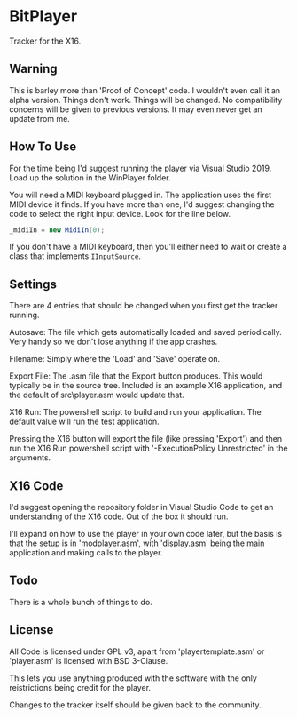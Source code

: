 # BitPlayer

Tracker for the X16.

## Warning

This is barley more than 'Proof of Concept' code. I wouldn't even call it an alpha version. Things don't work. Things will be changed. No compatibility concerns will be given to previous versions. It may even never get an update from me.

## How To Use

For the time being I'd suggest running the player via Visual Studio 2019. Load up the solution in the WinPlayer folder.

You will need a MIDI keyboard plugged in. The application uses the first MIDI device it finds. If you have more than one, I'd suggest changing the code to select the right input device. Look for the line below.

```c#
_midiIn = new MidiIn(0);
```

If you don't have a MIDI keyboard, then you'll either need to wait or create a class that implements `IInputSource`.

## Settings

There are 4 entries that should be changed when you first get the tracker running.

Autosave: The file which gets automatically loaded and saved periodically. Very handy so we don't lose anything if the app crashes.

Filename: Simply where the 'Load' and 'Save' operate on.

Export File: The .asm file that the Export button produces. This would typically be in the source tree. Included is an example X16 application, and the default of src\player.asm would update that.

X16 Run: The powershell script to build and run your application. The default value will run the test application.

Pressing the X16 button will export the file (like pressing 'Export') and then run the X16 Run powershell script with '-ExecutionPolicy Unrestricted' in the arguments.

## X16 Code

I'd suggest opening the repository folder in Visual Studio Code to get an understanding of the X16 code. Out of the box it should run.

I'll expand on how to use the player in your own code later, but the basis is that the setup is in 'modplayer.asm', with 'display.asm' being the main application and making calls to the player.

## Todo

There is a whole bunch of things to do.

## License

All Code is licensed under GPL v3, apart from 'playertemplate.asm' or 'player.asm' is licensed with BSD 3-Clause.

This lets you use anything produced with the software with the only reistrictions being credit for the player.

Changes to the tracker itself should be given back to the community.
